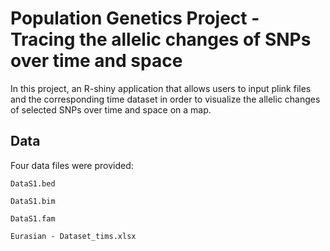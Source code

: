 # Population Genetics Project - Tracing the allelic changes of SNPs over time and space

In this project, an R-shiny application that allows users to input plink files and the corresponding time dataset in order to visualize the allelic changes of selected SNPs over time and space on a map. 

## Data

Four data files were provided:
   
    DataS1.bed

    DataS1.bim

    DataS1.fam

    Eurasian - Dataset_tims.xlsx


